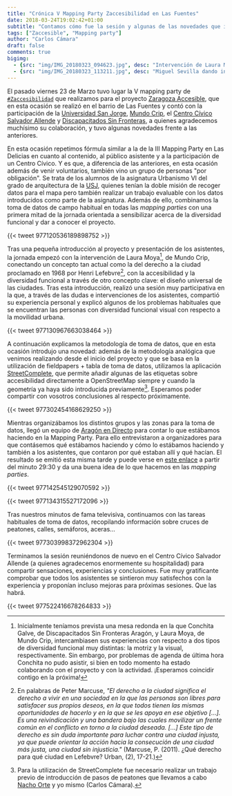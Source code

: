 ```yaml
---
title: "Crónica V Mapping Party Zaccesibilidad en Las Fuentes"
date: 2018-03-24T19:02:42+01:00
subtitle: "Contamos cómo fue la sesión y algunas de las novedades que introdujimos"
tags: ["Zaccesible", "Mapping party"]
author: "Carlos Cámara"
draft: false
comments: true
bigimg:
  - {src: "img/IMG_20180323_094623.jpg", desc: "Intervención de Laura Moya"}
  - {src: "img/IMG_20180323_113211.jpg", desc: "Miguel Sevilla dando instrucciones a los grupos, con la TV de invitada."}
---
```


El pasado viernes 23 de Marzo tuvo lugar la V mapping party de [`#Zaccesibilidad`](https://twitter.com/hashtag/zaccesibilidad?src=hash) que realizamos para el proyecto [Zaragoza Accesible](/project/zaragoza-accesible/), que en esta ocasión se realizó en el barrio de Las Fuentes y contó con la participación de la [Universidad San Jorge](http://usj.es), [Mundo Crip](http://mundocrip.blogspot.com.es/), el [Centro Cívico Salvador Allende](https://zaragoza.es/ciudad/centros/detalle_Centro?id=754) y [Discapacitados Sin Fronteras](http://discapacitadossinfronteras.com/), a quienes agradecemos muchísimo su colaboración, y tuvo algunas novedades frente a las anteriores.

En esta ocasión repetimos fórmula similar a la de la III Mapping Party en Las Delicias en cuanto al contenido, al público asistente y a la participación de un Centro Cívico. Y es que, a diferencia de las anteriores, en esta ocasión además de venir voluntarios, también vino un grupo de personas "por obligación". Se trata de los alumnos de la asignatura Urbanismo VI del grado de arquitectura de la [USJ](http://usj.es), quienes tenían la doble misión de recoger datos para el mapa pero también realizar un trabajo evaluable con los datos introducidos como parte de la asignatura. Además de ello, combinamos la toma de datos de campo habitual en todas las *mapping parties* con una primera mitad de la jornada orientada a sensibilizar acerca de la diversidad funcional y dar a conocer el proyecto.

{{< tweet 977120536189898752 >}}

Tras una pequeña introducción al proyecto y presentación de los asistentes, la jornada empezó con la intervención de Laura Moya[^dsf], de Mundo Crip, conectando un concepto tan actual como la del derecho a la ciudad proclamado en 1968 por Henri Lefebvre[^derecho-ciudad], con la accesibilidad y la diversidad funcional a través de otro concepto clave: el diseño universal de las ciudades. Tras esta introducción, realizó una sesión muy participativa en la que, a través de las dudas e intervenciones de los asistentes, compartió su experiencia personal y explicó algunos de los problemas habituales que se encuentran las personas con diversidad funcional visual con respecto a la movilidad urbana.

{{< tweet 977130967663038464 >}}

A continuación explicamos la metodología de toma de datos, que en esta ocasión introdujo una novedad: además de la metodología analógica que venimos realizando desde el inicio del proyecto y que se basa en la utilización de fieldpapers + tabla de toma de datos, utilizamos la aplicación [StreetComplete](https://github.com/westnordost/StreetComplete), que permite añadir algunas de las etiquetas sobre accesibilidad directamente a OpenStreetMap siempre y cuando la geometría ya haya sido introducida previamente[^street-complete]. Esperamos poder compartir con vosotros conclusiones al respecto próximamente.

{{< tweet 977302454168629250 >}}

Mientras organizábamos los distintos grupos y las zonas para la toma de datos, llegó un equipo de [Aragón en Directo](http://alacarta.aragontelevision.es/programas/aragon-en-abierto/viernes-23-de-marzo-23032018-1801) para contar lo que estábamos haciendo en la Mapping Party. Para ello entrevistaron a organizadores para que contásemos qué estábamos haciendo y cómo lo estábamos haciendo y también a los asistentes, que contaron por qué estaban allí y qué hacían. El resultado se emitió esta misma tarde y puede verse en [este enlace](http://alacarta.aragontelevision.es/programas/aragon-en-abierto/viernes-23-de-marzo-23032018-1801) a partir del minuto 29:30 y da una buena idea de lo que hacemos en las *mapping parties*.

{{< tweet 977142545129070592 >}}

{{< tweet 977134315527172096 >}}

Tras nuestros minutos de fama televisiva, continuamos con las tareas habituales de toma de datos, recopilando información sobre cruces de peatones, calles, semáforos, aceras...

{{< tweet 977303998372962304 >}}

Terminamos la sesión reuniéndonos de nuevo en el Centro Cívico Salvador Allende (a quienes agradecemos enormemente su hospitalidad) para compartir sensaciones, experiencias y conclusiones. Fue muy gratificante comprobar que todos los asistentes se sintieron muy satisfechos con la experiencia y proponían incluso mejoras para próximas sesiones. Que las habrá.

{{< tweet 977522416678264833 >}}



[^dsf]: Inicialmente teníamos prevista una mesa redonda en la que Conchita Galve, de Discapacitados Sin Fronteras Aragón, y Laura Moya, de Mundo Crip, intercambiasen sus experiencias con respecto a dos tipos de diversidad funcional muy distintas: la motriz y la visual, respectivamente. Sin embargo, por problemas de agenda de última hora Conchita no pudo asistir, si bien en todo momento ha estado colaborando con el proyecto y con la actividad. ¡Esperamos coincidir contigo en la próxima!
[^derecho-ciudad]: En palabras de Peter Marcuse, *"El derecho a la ciudad significa el derecho a vivir en una sociedad en la que las personas son libres para satisfacer sus propios deseos, en la que todos tienen las mismas oportunidades de hacerlo y en la que se les apoya en ese objetivo [...]. Es una reivindicación y una bandera bajo las cuales movilizar un frente común en el conflicto en torno a la ciudad deseada. [...] Este tipo de derecho es sin duda importante para luchar contra una ciudad injusta, ya que puede orientar la acción hacia la consecución de una ciudad más justa, una ciudad sin injusticia."* (Marcuse, P. (2011). ¿Qué derecho para qué ciudad en Lefebvre? Urban, (2), 17-21.)
[^street-complete]: Para la utilización de StreetComplete fue necesario realizar un trabajo previo de introducción de pasos de peatones que llevamos a cabo [Nacho Orte](https://twitter.com/elpezBartolo) y yo mismo (Carlos Cámara).
